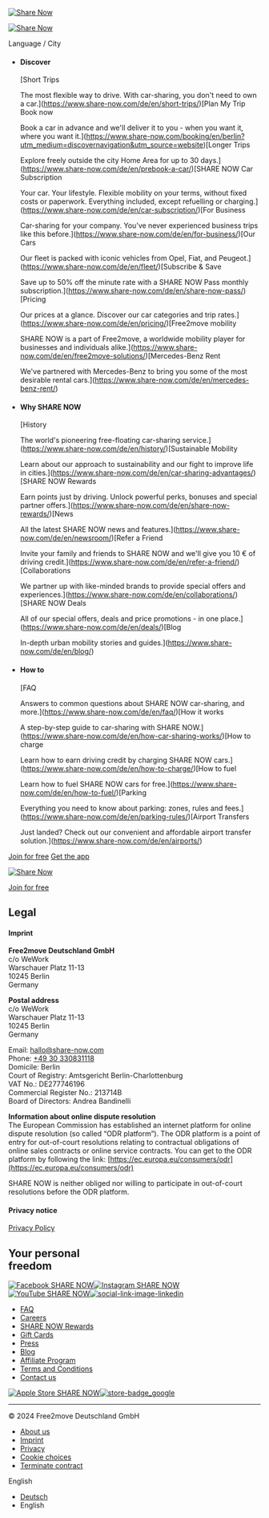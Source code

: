 [![Share Now](//images.ctfassets.net/ro7z507xvlp4/6d8l0r8eZIrw2b1ADEyWgI/7cf27787e5fbda9282ca171edef1cf08/sharenow_logo_current_campaign.svg)](https://www.share-now.com/)

[![Share Now](//images.ctfassets.net/ro7z507xvlp4/6d8l0r8eZIrw2b1ADEyWgI/7cf27787e5fbda9282ca171edef1cf08/sharenow_logo_current_campaign.svg)](https://www.share-now.com/)

Language / City

* #### Discover
    
    [Short Trips
    
    The most flexible way to drive. With car-sharing, you don't need to own a car.](https://www.share-now.com/de/en/short-trips/)[Plan My Trip Book now
    
    Book a car in advance and we'll deliver it to you - when you want it, where you want it.](https://www.share-now.com/booking/en/berlin?utm_medium=discovernavigation&utm_source=website)[Longer Trips
    
    Explore freely outside the city Home Area for up to 30 days.](https://www.share-now.com/de/en/prebook-a-car/)[SHARE NOW Car Subscription
    
    Your car. Your lifestyle. Flexible mobility on your terms, without fixed costs or paperwork. Everything included, except refuelling or charging.](https://www.share-now.com/de/en/car-subscription/)[For Business
    
    Car-sharing for your company. You’ve never experienced business trips like this before.](https://www.share-now.com/de/en/for-business/)[Our Cars
    
    Our fleet is packed with iconic vehicles from Opel, Fiat, and Peugeot.](https://www.share-now.com/de/en/fleet/)[Subscribe & Save
    
    Save up to 50% off the minute rate with a SHARE NOW Pass monthly subscription.](https://www.share-now.com/de/en/share-now-pass/)[Pricing
    
    Our prices at a glance. Discover our car categories and trip rates.](https://www.share-now.com/de/en/pricing/)[Free2move mobility
    
    SHARE NOW is a part of Free2move, a worldwide mobility player for businesses and individuals alike.](https://www.share-now.com/de/en/free2move-solutions/)[Mercedes-Benz Rent
    
    We've partnered with Mercedes-Benz to bring you some of the most desirable rental cars.](https://www.share-now.com/de/en/mercedes-benz-rent/)
    
* #### Why SHARE NOW
    
    [History
    
    The world's pioneering free-floating car-sharing service.](https://www.share-now.com/de/en/history/)[Sustainable Mobility
    
    Learn about our approach to sustainability and our fight to improve life in cities.](https://www.share-now.com/de/en/car-sharing-advantages/)[SHARE NOW Rewards
    
    Earn points just by driving. Unlock powerful perks, bonuses and special partner offers.](https://www.share-now.com/de/en/share-now-rewards/)[News
    
    All the latest SHARE NOW news and features.](https://www.share-now.com/de/en/newsroom/)[Refer a Friend
    
    Invite your family and friends to SHARE NOW and we'll give you 10 € of driving credit.](https://www.share-now.com/de/en/refer-a-friend/)[Collaborations
    
    We partner up with like-minded brands to provide special offers and experiences.](https://www.share-now.com/de/en/collaborations/)[SHARE NOW Deals
    
    All of our special offers, deals and price promotions - in one place.](https://www.share-now.com/de/en/deals/)[Blog
    
    In-depth urban mobility stories and guides.](https://www.share-now.com/de/en/blog/)
    
* #### How to
    
    [FAQ
    
    Answers to common questions about SHARE NOW car-sharing, and more.](https://www.share-now.com/de/en/faq/)[How it works
    
    A step-by-step guide to car-sharing with SHARE NOW.](https://www.share-now.com/de/en/how-car-sharing-works/)[How to charge
    
    Learn how to earn driving credit by charging SHARE NOW cars.](https://www.share-now.com/de/en/how-to-charge/)[How to fuel
    
    Learn how to fuel SHARE NOW cars for free.](https://www.share-now.com/de/en/how-to-fuel/)[Parking
    
    Everything you need to know about parking: zones, rules and fees.](https://www.share-now.com/de/en/parking-rules/)[Airport Transfers
    
    Just landed? Check out our convenient and affordable airport transfer solution.](https://www.share-now.com/de/en/airports/)
    

[Join for free](https://www.share-now.com/de/en/registration/personal-data/ "Join for free") [Get the app](https://share-now.onelink.me/UCIx/gettheapp "Get the app")

[![Share Now](//images.ctfassets.net/ro7z507xvlp4/6d8l0r8eZIrw2b1ADEyWgI/7cf27787e5fbda9282ca171edef1cf08/sharenow_logo_current_campaign.svg)](https://www.share-now.com/)

[Join for free](https://www.share-now.com/de/en/registration/personal-data/ "Join for free")

Legal
-----

#### Imprint

**Free2move Deutschland GmbH**  
c/o WeWork  
Warschauer Platz 11-13  
10245 Berlin  
Germany

**Postal address**  
c/o WeWork  
Warschauer Platz 11-13  
10245 Berlin  
Germany

Email: [hallo@share-now.com](mailto:hallo@share-now.com)  
Phone: [+49 30 330831118](tel:+4930330831118 "tel:+4930330831118")  
Domicile: Berlin  
Court of Registry: Amtsgericht Berlin-Charlottenburg  
VAT No.: DE277746196  
Commercial Register No.: 213714B  
Board of Directors: Andrea Bandinelli

  
  
**Information about online dispute resolution**  
The European Commission has established an internet platform for online dispute resolution (so called “ODR platform”). The ODR platform is a point of entry for out-of-court resolutions relating to contractual obligations of online sales contracts or online service contracts. You can get to the ODR platform by following the link: [https://ec.europa.eu/consumers/odr](https://ec.europa.eu/consumers/odr)

SHARE NOW is neither obliged nor willing to participate in out-of-court resolutions before the ODR platform.

#### Privacy notice

[Privacy Policy](https://share-now.assetbank-server.com/assetbank-share-now/assetfile/16418.pdf)

Your personal  
freedom
-----------------------

[![Facebook SHARE NOW](https://images.ctfassets.net/ro7z507xvlp4/5pY7mvDED3OR90vkJINH0n/b01415cd59c69011f938f17be3ab7e88/facebook__1_.svg?w=200)](https://www.facebook.com/sharenowde/ "Facebook SHARE NOW")[![Instagram SHARE NOW](https://images.ctfassets.net/ro7z507xvlp4/4p9H4QVvk1fI2mItM62yTY/17210ba9b96a7a55b0b0ed85e60750a5/instagram__1_.svg?w=200)](https://instagram.com/sharenow/ "Instagram SHARE NOW")[![YouTube SHARE NOW](https://images.ctfassets.net/ro7z507xvlp4/5ALxUGVIbLE2EryFwzAz55/561b379237d02d74692929c0c22bd9b6/youtube__1_.svg?w=200)](https://www.youtube.com/user/car2go "YouTube SHARE NOW")[![social-link-image-linkedin](https://images.ctfassets.net/ro7z507xvlp4/7ykiEeHuxc99WUAA2YOsX6/7a29320d5ce6ecc53d901ab57c41ca40/linkedin.svg?w=200)](https://www.linkedin.com/company/sharenowofficial/ "LinkedIn SHARE NOW")

[](https://www.share-now.com/de/en/legal/)

* [FAQ](https://www.share-now.com/de/en/faq/)
* [Careers](https://www.share-now.com/de/en/careers/)
* [SHARE NOW Rewards](https://www.share-now.com/de/en/share-now-rewards/)
* [Gift Cards](https://geschenkgutscheine.de/pages/share-now)
* [Press](https://www.share-now.com/de/en/newsroom/)
* [Blog](https://www.share-now.com/de/en/blog/)
* [Affiliate Program](https://ui.awin.com/merchant-profile/14075?)
* [Terms and Conditions](https://www.share-now.com/de/en/global-terms/#germany)
* [Contact us](https://www.share-now.com/de/en/contact/#contact-de)

[![Apple Store SHARE NOW](https://images.ctfassets.net/ro7z507xvlp4/2o2oJJF7NOMe2YTawA7u5t/34b5e71a4c42bf45bded6f5d92d0323f/button-app-store-svg.svg?w=200)](https://apps.apple.com/de/app/car2go/id514921710 "Apple App Store")[![store-badge_google](https://images.ctfassets.net/ro7z507xvlp4/l7NL08tUQOWv1qrHO5Jxs/d959f1aa8a5b0977f30bac4bc34bf4a6/google-play-badge_EN_FI.svg?w=200)](https://play.google.com/store/apps/details?id=com.car2go&hl=de "Google Play SHARE NOW")

* * *

© 2024 Free2move Deutschland GmbH

* [About us](https://www.share-now.com/de/en/about-us/)
* [Imprint](https://www.share-now.com/de/en/legal/#imprint)
* [Privacy](https://www.share-now.com/de/en/legal/#privacy)
* [Cookie choices](#uc-corner-modal-show)
* [Terminate contract](https://www.share-now.com/de/en/contract-termination/)

English

* [Deutsch](https://www.share-now.com/de/de/legal/)
* English